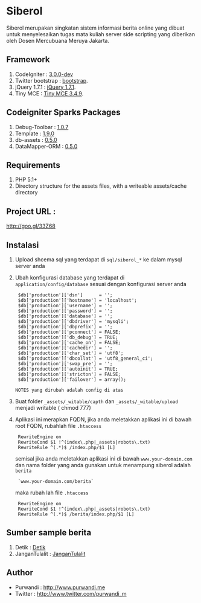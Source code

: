# Siberol

Siberol merupakan singkatan sistem informasi berita online yang dibuat untuk menyelesaikan
tugas mata kuliah server side scripting yang diberikan oleh Dosen Mercubuana Meruya Jakarta.


## Framework

1. CodeIgniter : <a href="https://github.com/EllisLab/CodeIgniter">3.0.0-dev</a>
2. Twitter bootstrap : <a href="http://twitter.github.com/bootstrap/">bootstrap</a>.
3. jQuery 1.7.1 : <a href="http://jquery.com">jQuery 1.7.1</a>.
4. Tiny MCE  : <a href="http://www.tinymce.com/">Tiny MCE 3.4.9</a>.

## Codeigniter Sparks Packages

1. Debug-Toolbar : <a href="http://getsparks.org/packages/Debug-Toolbar/versions/HEAD/show">1.0.7</a>
2. Template : <a href="http://getsparks.org/packages/template/versions/HEAD/show">1.9.0</a>
3. db-assets : <a href="http://getsparks.org/packages/db-assets/versions/HEAD/show">0.5.0</a>
4. DataMapper-ORM : <a href="http://getsparks.org/packages/DataMapper-ORM/versions/HEAD/show">0.5.0</a>

## Requirements

1. PHP 5.1+
2. Directory structure for the assets files, with a writeable assets/cache directory


## Project URL : 
http://goo.gl/33Z68


## Instalasi

1. Upload shcema sql yang terdapat di `sql/siberol_*` ke dalam mysql server anda
2. Ubah konfigurasi database yang terdapat di `application/config/database` sesuai dengan
   konfigurasi server anda
   
        $db['production']['dsn']      = '';
        $db['production']['hostname'] = 'localhost';
        $db['production']['username'] = '';
        $db['production']['password'] = '';
        $db['production']['database'] = '';
        $db['production']['dbdriver'] = 'mysqli';
        $db['production']['dbprefix'] = '';
        $db['production']['pconnect'] = FALSE;
        $db['production']['db_debug'] = TRUE;
        $db['production']['cache_on'] = FALSE;
        $db['production']['cachedir'] = '';
        $db['production']['char_set'] = 'utf8';
        $db['production']['dbcollat'] = 'utf8_general_ci';
        $db['production']['swap_pre'] = '';
        $db['production']['autoinit'] = TRUE;
        $db['production']['stricton'] = FALSE;
        $db['production']['failover'] = array();
    
    ` NOTES yang dirubah adalah config di atas `

3. Buat folder `_assets/_witable/capth` dan `_assets/_witable/upload` menjadi writable ( chmod 777)
4. Aplikasi ini merapkan FQDN, jika anda meletakkan aplikasi ini di bawah root FQDN, rubahlah
   file `.htaccess`
   
        RewriteEngine on
        RewriteCond $1 !^(index\.php|_assets|robots\.txt)
        RewriteRule ^(.*)$ /index.php/$1 [L]
        
    semisal jika anda meletakkan aplikasi ini di bawah `www.your-domain.com` dan nama folder
    yang anda gunakan untuk menampung siberol adalah `berita`
        
        `www.your-domain.com/berita`
    
    maka rubah lah file `.htaccess`
    
        RewriteEngine on
        RewriteCond $1 !^(index\.php|_assets|robots\.txt)
        RewriteRule ^(.*)$ /berita/index.php/$1 [L]
        
## Sumber sample berita

1. Detik : <a href="http://www.detik.com">Detik</a>
2. JanganTulalit : <a href="http://www.jangantulalit.com">JanganTulalit</a>


## Author
    
+ Purwandi : http://www.purwandi.me
+ Twitter : http://www.twitter.com/purwandi_m